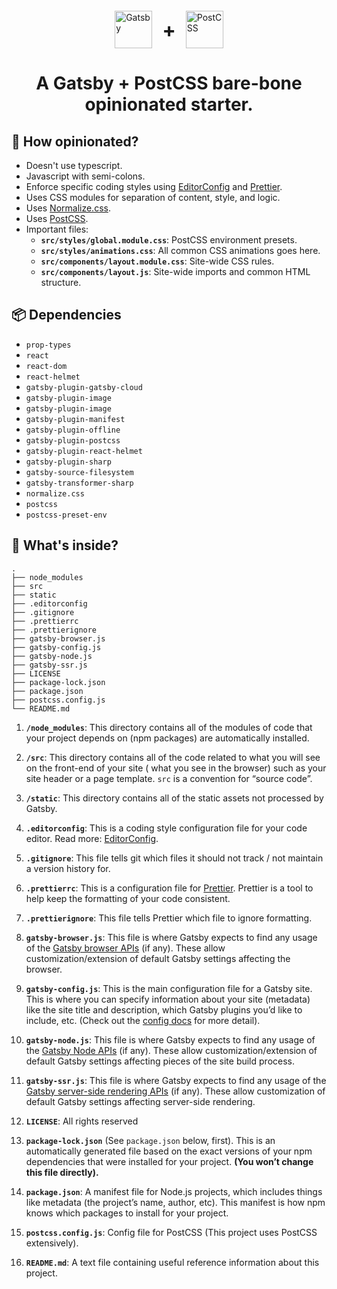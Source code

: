 <div style="display: flex; justify-content: center; align-items: center; margin-top: 60px;">
  <a href="https://www.gatsbyjs.com">
    <img alt="Gatsby" src="https://www.gatsbyjs.com/Gatsby-Monogram.svg" width="60" height="60" />
  </a>
  <div style="margin: 0 16px; font-size: 32px; font-weight: bold">+</div>
  <a href="https://postcss.org">
    <img alt="PostCSS" src="https://raw.githubusercontent.com/postcss/brand/master/dist/postcss-logo-symbol.svg" width="60" height="60" />
  </a>  
</div>
<h1 style="text-align: center">
  A Gatsby + PostCSS bare-bone opinionated starter.
</h1>

## 🤔 How opinionated?

- Doesn't use typescript.
- Javascript with semi-colons.
- Enforce specific coding styles using [EditorConfig](https://editorconfig.org/) and [Prettier](https://prettier.io/).
- Uses CSS modules for separation of content, style, and logic.
- Uses [Normalize.css](https://necolas.github.io/normalize.css/).
- Uses [PostCSS](https://postcss.org/).
- Important files:
  - **`src/styles/global.module.css`**: PostCSS environment presets.
  - **`src/styles/animations.css`**: All common CSS animations goes here.
  - **`src/components/layout.module.css`**: Site-wide CSS rules.
  - **`src/components/layout.js`**: Site-wide imports and common HTML structure.

## 📦 Dependencies

- `prop-types`
- `react`
- `react-dom`
- `react-helmet`
- `gatsby-plugin-gatsby-cloud`
- `gatsby-plugin-image`
- `gatsby-plugin-image`
- `gatsby-plugin-manifest`
- `gatsby-plugin-offline`
- `gatsby-plugin-postcss`
- `gatsby-plugin-react-helmet`
- `gatsby-plugin-sharp`
- `gatsby-source-filesystem`
- `gatsby-transformer-sharp`
- `normalize.css`
- `postcss`
- `postcss-preset-env`

## 🧐 What's inside?

    .
    ├── node_modules
    ├── src
    ├── static
    ├── .editorconfig
    ├── .gitignore
    ├── .prettierrc
    ├── .prettierignore
    ├── gatsby-browser.js
    ├── gatsby-config.js
    ├── gatsby-node.js
    ├── gatsby-ssr.js
    ├── LICENSE
    ├── package-lock.json
    ├── package.json
    ├── postcss.config.js
    └── README.md

1. **`/node_modules`**: This directory contains all of the modules of code that your project depends on (npm packages)
   are automatically installed.

2. **`/src`**: This directory contains all of the code related to what you will see on the front-end of your site (
   what you see in the browser) such as your site header or a page template. `src` is a convention for “source code”.

3. **`/static`**: This directory contains all of the static assets not processed by Gatsby.

4. **`.editorconfig`**: This is a coding style configuration file for your code editor. Read
   more: [EditorConfig](https://editorconfig.org/).

5. **`.gitignore`**: This file tells git which files it should not track / not maintain a version history for.

6. **`.prettierrc`**: This is a configuration file for [Prettier](https://prettier.io/). Prettier is a tool to help keep
   the formatting of your code consistent.

7. **`.prettierignore`**: This file tells Prettier which file to ignore formatting.

8. **`gatsby-browser.js`**: This file is where Gatsby expects to find any usage of
   the [Gatsby browser APIs](https://www.gatsbyjs.com/docs/browser-apis/) (if any). These allow customization/extension
   of default Gatsby settings affecting the browser.

9. **`gatsby-config.js`**: This is the main configuration file for a Gatsby site. This is where you can specify
   information about your site (metadata) like the site title and description, which Gatsby plugins you’d like to
   include, etc. (Check out the [config docs](https://www.gatsbyjs.com/docs/gatsby-config/) for more detail).

10. **`gatsby-node.js`**: This file is where Gatsby expects to find any usage of
    the [Gatsby Node APIs](https://www.gatsbyjs.com/docs/node-apis/) (if any). These allow customization/extension of
    default Gatsby settings affecting pieces of the site build process.

11. **`gatsby-ssr.js`**: This file is where Gatsby expects to find any usage of
    the [Gatsby server-side rendering APIs](https://www.gatsbyjs.com/docs/ssr-apis/) (if any). These allow customization
    of default Gatsby settings affecting server-side rendering.

12. **`LICENSE`**: All rights reserved

13. **`package-lock.json`** (See `package.json` below, first). This is an automatically generated file based on the
    exact versions of your npm dependencies that were installed for your project. **(You won’t change this file
    directly).**

14. **`package.json`**: A manifest file for Node.js projects, which includes things like metadata (the project’s name,
    author, etc). This manifest is how npm knows which packages to install for your project.
15. **`postcss.config.js`**: Config file for PostCSS (This project uses PostCSS extensively).

16. **`README.md`**: A text file containing useful reference information about this project.
